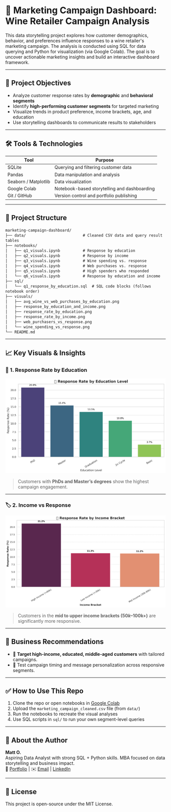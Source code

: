 # 🍷 Marketing Campaign Dashboard: Wine Retailer Campaign Analysis

This data storytelling project explores how customer demographics, behavior, and preferences influence responses to a wine retailer's marketing campaign. The analysis is conducted using SQL for data querying and Python for visualization (via Google Colab). The goal is to uncover actionable marketing insights and build an interactive dashboard framework.

---

## 🚀 Project Objectives

- Analyze customer response rates by **demographic** and **behavioral segments**
- Identify **high-performing customer segments** for targeted marketing
- Visualize trends in product preference, income brackets, age, and education
- Use storytelling dashboards to communicate results to stakeholders

---

## 🛠 Tools & Technologies

| Tool        | Purpose                          |
|-------------|----------------------------------|
| SQLite      | Querying and filtering customer data |
| Pandas      | Data manipulation and analysis   |
| Seaborn / Matplotlib | Data visualization        |
| Google Colab| Notebook-based storytelling and dashboarding |
| Git / GitHub| Version control and portfolio publishing |

---

## 📂 Project Structure

```
marketing-campaign-dashboard/
├── data/                         # Cleaned CSV data and query result tables
├── notebooks/
│   ├── q1_visuals.ipynb          # Response by education
│   ├── q2_visuals.ipynb          # Response by income
│   ├── q3_visuals.ipynb          # Wine spending vs. response
│   ├── q4_visuals.ipynb          # Web purchases vs. response
│   ├── q5_visuals.ipynb          # High spenders who responded
│   └── q6_visuals.ipynb          # Response by education and income
├── sql/
│   └── q1_response_by_education.sql  # SQL code blocks (follows notebook order)
├── visuals/
│   ├── avg_wine_vs_web_purchases_by_education.png
│   ├── response_by_education_and_income.png
│   ├── response_rate_by_education.png
│   ├── response_rate_by_income.png
│   ├── web_purchasers_vs_response.png
│   └── wine_spending_vs_response.png
└── README.md
```


---

## 📈 Key Visuals & Insights

### 🎯 1. **Response Rate by Education**
![Education Response](visuals/response_rate_by_education.png)
> Customers with **PhDs and Master’s degrees** show the highest campaign engagement.

---

### 🏷 2. **Income vs Response**
![Income Response](visuals/response_rate_by_income.png)
> Customers in the **mid to upper income brackets ($50k–$100k+)** are significantly more responsive.

---

## 🧠 Business Recommendations

- 📌 **Target high-income, educated, middle-aged customers** with tailored campaigns.
- 📨 Test campaign timing and message personalization across responsive segments.

---

## ✅ How to Use This Repo

1. Clone the repo or open notebooks in [Google Colab](https://colab.research.google.com/)
2. Upload the `marketing_campaign_cleaned.csv` file (from `data/`)
3. Run the notebooks to recreate the visual analyses
4. Use SQL scripts in `sql/` to run your own segment-level queries

---

## 💼 About the Author

**Matt O.**  
Aspiring Data Analyst with strong SQL + Python skills. MBA focused on data storytelling and business impact.  
🔗 [Portfolio](https://github.com/Data-Matt0) | ✉️ [Email](mailto:matt@realtech.one) | [LinkedIn](https://www.linkedin.com/in/matt-burkhart-mba/)

---

## 📌 License

This project is open-source under the MIT License.

